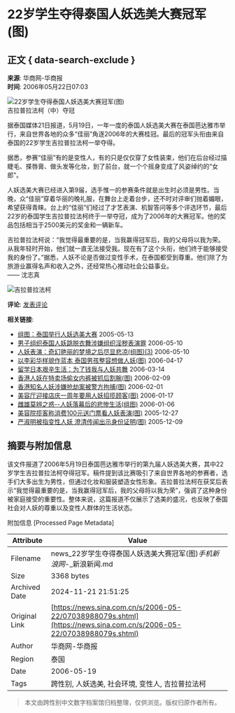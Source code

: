 # 22岁学生夺得泰国人妖选美大赛冠军(图)

## 正文 { data-search-exclude }


**来源**: 华商网-华商报  
**时间**: 2006年05月22日07:03  

![22岁学生夺得泰国人妖选美大赛冠军(图)](http://image2.sina.com.cn/dy/s/2006-05-22/U1596P1T1D9927901F21DT20060522112200.jpg)  
吉拉普拉法柯（中）夺冠

据泰国媒体21日报道，5月19日，一年一度的泰国人妖选美大赛在泰国芭达雅市举行，来自世界各地的众多“佳丽”角逐2006年的大赛桂冠。最后的冠军头衔由来自泰国的22岁学生吉拉普拉法柯一举夺得。

据悉，参赛“佳丽”有的是变性人，有的只是仅仅穿了女性装束，他们在后台经过描睫毛、搽唇膏、做头发等化妆，到了前台，就一个个摇身变成了风姿绰约的“女郎”。

人妖选美大赛已经进入第9届，选手惟一的参赛条件就是出生时必须是男性。当晚，众“佳丽”穿着华丽的晚礼服，在舞台上走着台步，还不时对评审们抛着媚眼，希望获得青睐。台上的“佳丽”们经过了才艺表演、机智答问等多个评选环节，最后22岁的泰国学生吉拉普拉法柯终于一举夺冠，成为了2006年的大赛冠军。他的奖品包括相当于2500美元的奖金和一辆新车。

吉拉普拉法柯说：“我觉得最重要的是，当我赢得冠军后，我的父母将以我为荣。从我年轻时开始，他们就一直无法接受我。现在有了这个头衔，他们终于能够接受我的身份了。”据悉，人妖不论是否做过变性手术，在泰国都受到尊重。他们除了为旅游业赢得名声和收入之外，还经常热心推动社会公益事业。  
—— 沈志真

![吉拉普拉法柯](http://image2.sina.com.cn/dy/images/xfrd_04.gif)  

**评论**: [发表评论](http://comment4.news.sina.com.cn/comment/comment4.html?channel=sh&newsid=1-1-9927901&style=0)  

**相关链接**:
- [组图：泰国举行人妖选美大赛](http://news.sina.com.cn/s/2005-05-13/16026634780.shtml) 2005-05-13
- [男子组织泰国人妖跳脱衣舞涉嫌组织淫秽表演罪](http://news.sina.com.cn/s/2006-05-10/14308887874s.shtml) 2006-05-10
- [人妖表演：奇幻艳丽的梦境之后尽显悲凉(组图)(3)](http://eladies.sina.com.cn/news/2006/0510/1134246984.html) 2006-05-10
- [以李彩华样貌作蓝本 泰国男孩整容想做人妖(图)](http://ent.sina.com.cn/s/h/2006-04-17/15101052350.html) 2006-04-17
- [留学日本艰辛生活：为了钱我与人妖共舞](http://book.sina.com.cn/excerpt/livlivsz/2006-03-14/1107197928.shtml) 2006-03-14
- [香港人妖在特卖场偷女内裤被抓后割腕(图)](http://news.sina.com.cn/s/2006-02-09/09548161385s.shtml) 2006-02-09
- [香港知名人妖涉嫌抢劫案被警方拘捕(图)](http://news.sina.com.cn/s/2006-02-01/15178113539s.shtml) 2006-02-01
- [美容厅迎接店庆一周年要用人妖招揽顾客(图)](http://news.sina.com.cn/s/2006-01-17/05318003163s.shtml) 2006-01-17
- [雌雄莫辨之惑--人妖落幕后的悲惨生活(组图)](http://cul.sina.com.cn/bbs/f/2006/0106/18355924.html) 2006-01-06
- [美容院揽客称消费100元送门票看人妖表演(图)](http://news.sina.com.cn/s/2005-12-27/05337825088s.shtml) 2005-12-27
- [严淑明被指变性人妖 澄清传闻出示身份证明(图)](http://ent.sina.com.cn/s/h/2005-12-09/1614923253.html) 2005-12-09

## 摘要与附加信息

<!-- tcd_abstract -->
该文件报道了2006年5月19日泰国芭达雅市举行的第九届人妖选美大赛，其中22岁学生吉拉普拉法柯夺得冠军。稿件提到该比赛吸引了来自世界各地的参赛者，选手们大多出生为男性，但通过化妆和服装塑造女性形象。吉拉普拉法柯在获奖后表示“我觉得最重要的是，当我赢得冠军后，我的父母将以我为荣”，强调了这种身份被家庭接受的重要性。整体来说，这篇报道不仅展示了选美的盛况，也反映了泰国社会对人妖的尊重以及变性人群体的生活状态。
<!-- tcd_abstract_end -->

附加信息 [Processed Page Metadata]

| Attribute       | Value                                  |
|-----------------|----------------------------------------|
| Filename        | news_22岁学生夺得泰国人妖选美大赛冠军(图)_手机新浪网_-_新浪新闻.md                             |
| Size            | 3368 bytes                           |
| Archived Date   | 2024-11-21 21:51:25                             |
| Original Link   | [https://news.sina.com.cn/s/2006-05-22/07038988079s.shtml](https://news.sina.com.cn/s/2006-05-22/07038988079s.shtml)                       |
| Author          | 华商网-华商报                               |
| Region          | 泰国                               |
| Date            | 2006-05-19                                 |
| Tags            | 跨性别, 人妖选美, 社会环境, 变性人, 吉拉普拉法柯                                 |
>
> 本文由跨性别中文数字档案馆归档整理，仅供浏览。版权归原作者所有。
>